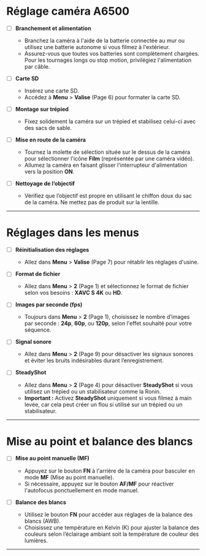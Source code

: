 
# Réglage caméra A6500

- [ ] **Branchement et alimentation**  
  - Branchez la caméra à l'aide de la batterie connectée au mur ou utilisez une batterie autonome si vous filmez à l'extérieur.
  - Assurez-vous que toutes vos batteries sont complètement chargées. Pour les tournages longs ou stop motion, privilégiez l'alimentation par câble.

- [ ] **Carte SD**  
  - Insérez une carte SD.
  - Accédez à **Menu** > **Valise** (Page 6) pour formater la carte SD.

- [ ] **Montage sur trépied**  
  - Fixez solidement la caméra sur un trépied et stabilisez celui-ci avec des sacs de sable.

- [ ] **Mise en route de la caméra**  
  - Tournez la molette de sélection située sur le dessus de la caméra pour sélectionner l'icône **Film** (représentée par une caméra vidéo).
  - Allumez la caméra en faisant glisser l'interrupteur d'alimentation vers la position **ON**.

- [ ] **Nettoyage de l’objectif**  
  - Vérifiez que l’objectif est propre en utilisant le chiffon doux du sac de la caméra. Ne mettez pas de produit sur la lentille.

---

# Réglages dans les menus

- [ ] **Réinitialisation des réglages**  
  - Allez dans **Menu** > **Valise** (Page 7) pour rétablir les réglages d'usine.

- [ ] **Format de fichier**  
  - Allez dans **Menu** > **2** (Page 1) et sélectionnez le format de fichier selon vos besoins : **XAVC S 4K** ou **HD**.

- [ ] **Images par seconde (fps)**  
  - Toujours dans **Menu** > **2** (Page 1), choisissez le nombre d’images par seconde : **24p**, **60p**, ou **120p**, selon l'effet souhaité pour votre séquence.

- [ ] **Signal sonore**  
  - Allez dans **Menu** > **2** (Page 9) pour désactiver les signaux sonores et éviter les bruits indésirables durant l’enregistrement.

- [ ] **SteadyShot**  
  - Allez dans **Menu** > **2** (Page 4) pour désactiver **SteadyShot** si vous utilisez un trépied ou un stabilisateur comme la Ronin.  
  - **Important :** Activez **SteadyShot** uniquement si vous filmez à main levée, car cela peut créer un flou si utilisé sur un trépied ou un stabilisateur.

---

# Mise au point et balance des blancs

- [ ] **Mise au point manuelle (MF)**  
  - Appuyez sur le bouton **FN** à l'arrière de la caméra pour basculer en mode **MF** (Mise au point manuelle).
  - Si nécessaire, appuyez sur le bouton **AF/MF** pour réactiver l'autofocus ponctuellement en mode manuel.

- [ ] **Balance des blancs**  
  - Utilisez le bouton **FN** pour accéder aux réglages de la balance des blancs (AWB).
  - Choisissez une température en Kelvin (K) pour ajuster la balance des couleurs selon l’éclairage ambiant soit la température de couleur des lumières. 

---


